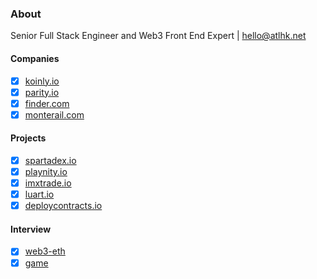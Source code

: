### About

Senior Full Stack Engineer and Web3 Front End Expert | [hello@atlhk.net](hello@atlhk.net)

#### Companies

- [x] [koinly.io](https://koinly.io/)
- [x] [parity.io](https://www.parity.io/)
- [x] [finder.com](https://finder.com/)
- [x] [monterail.com](https://monterail.com/)

#### Projects

- [x] [spartadex.io](https://spartadex.io/)
- [x] [playnity.io](https://playnity.io/)
- [x] [imxtrade.io](https://www.imxtrade.io/)
- [x] [luart.io](https://www.luart.io/)
- [x] [deploycontracts.io](https://deploycontracts.io)

#### Interview

- [x] [web3-eth](https://github.com/tukwan/pokemon)
- [x] [game](https://github.com/tukwan/tictactoe)
